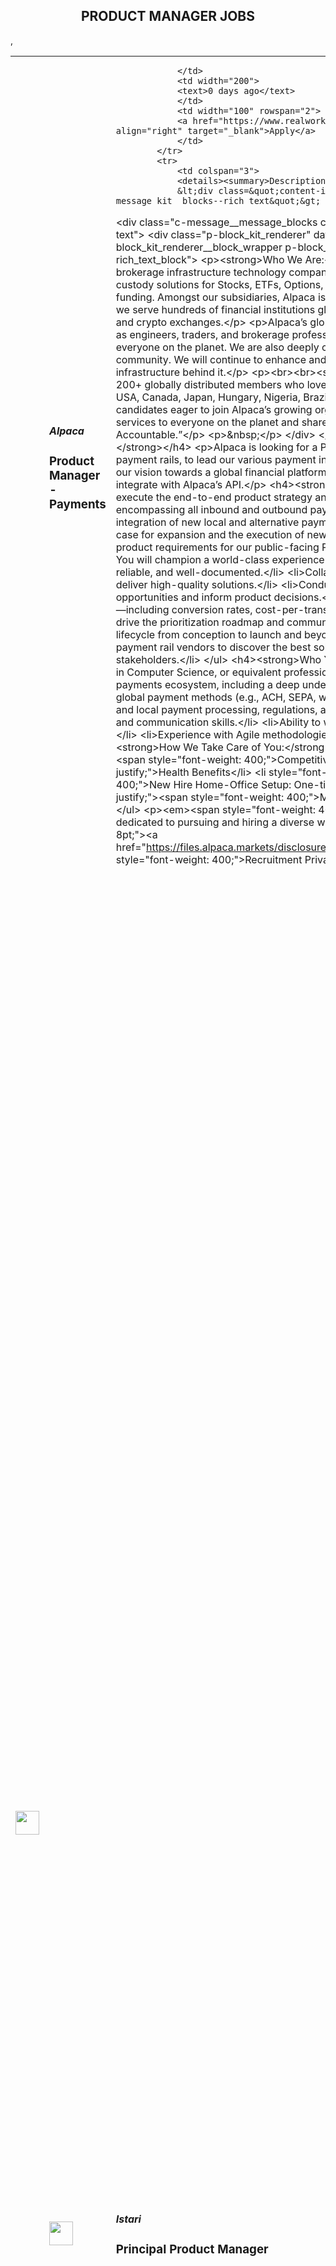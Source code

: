<div align="center"><h2>PRODUCT MANAGER JOBS</h2></div><table><tr>
                <td width="100" height="100" rowspan="2">
                    <img src="https://avatars.githubusercontent.com/u/30398729?s=200&v=4" width="38px" height="auto">
                </td>
                <td width="300">
                    <h5>Alpaca</h5>
                    <h3>Product Manager - Payments</h3>
                </td>
                <td width="300">
                    
                </td>
                <td width="200">
                <text>0 days ago</text>
                </td>
                <td width="100" rowspan="2">
                <a href="https://www.realworkfromanywhere.com/jobs/product-manager-payments-alpaca-3567" align="right" target="_blank">Apply</a>
                </td>
            </tr>
            <tr>
                <td colspan="3">
                <details><summary>Description</summary>
                &lt;div class=&quot;content-intro&quot;&gt;&lt;div class=&quot;c-message_kit__blocks c-message_kit__blocks--rich_text&quot;&gt;
&lt;div class=&quot;c-message__message_blocks c-message__message_blocks--rich_text&quot; data-qa=&quot;message-text&quot;&gt;
&lt;div class=&quot;p-block_kit_renderer&quot; data-qa=&quot;block-kit-renderer&quot;&gt;
&lt;div class=&quot;p-block_kit_renderer__block_wrapper p-block_kit_renderer__block_wrapper--first&quot;&gt;
&lt;div class=&quot;p-rich_text_block&quot;&gt;
&lt;p&gt;&lt;strong&gt;Who We Are:&lt;/strong&gt;&lt;/p&gt;
&lt;p&gt;Alpaca is a US California headquartered brokerage infrastructure technology company and self-clearing broker-dealer, delivering execution and custody solutions for Stocks, ETFs, Options, Cryptocurrencies, and more, and has raised over $170 million in funding. Amongst our subsidiaries, Alpaca is a licensed financial services company in multiple countries, and we serve hundreds of financial institutions globally such as broker-dealers, investment advisors, hedge funds, and crypto exchanges.&lt;/p&gt;
&lt;p&gt;Alpaca’s globally distributed team members bring in diverse experiences such as engineers, traders, and brokerage professionals to achieve our Mission of opening financial services to everyone on the planet. We are also deeply committed to open-source contributions and fostering a vibrant community. We will continue to enhance and improve our award-winning developer-friendly API and the infrastructure behind it.&lt;/p&gt;
&lt;p&gt;&lt;br&gt;&lt;br&gt;&lt;strong&gt;Our Team Members:&lt;/strong&gt;&lt;/p&gt;
&lt;p&gt;We’re a team of 200+ globally distributed members who love working from our favorite places worldwide. Our team spans the USA, Canada, Japan, Hungary, Nigeria, Brazil, the United Kingdom, and more!&lt;/p&gt;
&lt;p&gt;We’re looking for candidates eager to join Alpaca’s growing organization, who are excited about our Mission of “Open financial services to everyone on the planet and share our Values of “Stay Curious,” “Have Empathy,” and “Be Accountable.”&lt;/p&gt;
&lt;p&gt;&amp;nbsp;&lt;/p&gt;
&lt;/div&gt;
&lt;/div&gt;
&lt;/div&gt;
&lt;/div&gt;
&lt;/div&gt;&lt;/div&gt;&lt;h4&gt;&lt;strong&gt;Your Role:&amp;nbsp;&lt;/strong&gt;&lt;/h4&gt;
&lt;p&gt;Alpaca is looking for a Product Manager with deep experience around global and local payment rails, to lead our various payment initiatives. You will play a crucial role in developing and enhancing our vision towards a global financial platform, and provide seamless solutions to help grow our partners to integrate with Alpaca’s API.&lt;/p&gt;
&lt;h4&gt;&lt;strong&gt;Things You Get To Do:&lt;/strong&gt;&lt;/h4&gt;
&lt;ul&gt;
&lt;li&gt;Own and execute the end-to-end product strategy and roadmap for Alpaca’s global funding infrastructure, encompassing all inbound and outbound payment flows for our users&lt;/li&gt;
&lt;li&gt;Identify, evaluate, and lead the integration of new local and alternative payment methods in international markets. You will own the business case for expansion and the execution of new rail integrations from discovery to launch.&lt;/li&gt;
&lt;li&gt;Define the product requirements for our public-facing Payments and Funding APIs and the underlying internal systems. You will champion a world-class experience for our developer partners, ensuring our APIs are scalable, reliable, and well-documented.&lt;/li&gt;
&lt;li&gt;Collaborate with engineering, design, finance, and operations teams to deliver high-quality solutions.&lt;/li&gt;
&lt;li&gt;Conduct market research and competitive analysis to identify opportunities and inform product decisions.&lt;/li&gt;
&lt;li&gt;Instrument, analyze, and own KPIs for the payments funnel—including conversion rates, cost-per-transaction, settlement times, and error rates. You will use this data to drive the prioritization roadmap and communicate impact to stakeholders.&lt;/li&gt;
&lt;li&gt;Manage the product lifecycle from conception to launch and beyond.&lt;/li&gt;
&lt;li&gt;Build and manage relationships with banks and payment rail vendors to discover the best solutions.&lt;/li&gt;
&lt;li&gt;Communicate product vision and strategy to stakeholders.&lt;/li&gt;
&lt;/ul&gt;
&lt;h4&gt;&lt;strong&gt;Who You Are (Must-Haves):&lt;/strong&gt;&lt;/h4&gt;
&lt;ul&gt;
&lt;li&gt;Bachelor&#39;s degree in Computer Science, or equivalent professional experience.&lt;/li&gt;
&lt;li&gt;Demonstrated experience within the payments ecosystem, including a deep understanding of payment processing, cross-border transactions, and global payment methods (e.g., ACH, SEPA, wires, local bank transfers).&lt;/li&gt;
&lt;li&gt;Strong understanding of global and local payment processing, regulations, and technologies.&lt;/li&gt;
&lt;li&gt;Excellent analytical, problem-solving, and communication skills.&lt;/li&gt;
&lt;li&gt;Ability to work effectively in a fast-paced and collaborative environment.&lt;/li&gt;
&lt;li&gt;Experience with Agile methodologies is a plus.&lt;/li&gt;
&lt;/ul&gt;&lt;div class=&quot;content-conclusion&quot;&gt;&lt;h3&gt;&lt;strong&gt;How We Take Care of You:&lt;/strong&gt;&lt;/h3&gt;
&lt;ul&gt;
&lt;li style=&quot;font-weight: 400; text-align: justify;&quot;&gt;&lt;span style=&quot;font-weight: 400;&quot;&gt;Competitive Salary &amp;amp; Stock Options&lt;/span&gt;&lt;/li&gt;
&lt;li style=&quot;text-align: justify;&quot;&gt;Health Benefits&lt;/li&gt;
&lt;li style=&quot;font-weight: 400; text-align: justify;&quot;&gt;&lt;span style=&quot;font-weight: 400;&quot;&gt;New Hire Home-Office Setup: One-time USD $500&lt;/span&gt;&lt;/li&gt;
&lt;li style=&quot;font-weight: 400; text-align: justify;&quot;&gt;&lt;span style=&quot;font-weight: 400;&quot;&gt;Monthly Stipend: USD $150 per month via a Brex Card&lt;/span&gt;&lt;/li&gt;
&lt;/ul&gt;
&lt;p&gt;&lt;em&gt;&lt;span style=&quot;font-weight: 400;&quot;&gt;Alpaca is proud to be an equal opportunity workplace dedicated to pursuing and hiring a diverse workforce.&lt;br&gt;&lt;/span&gt;&lt;/em&gt;&lt;/p&gt;
&lt;p&gt;&lt;span style=&quot;font-size: 8pt;&quot;&gt;&lt;a href=&quot;https://files.alpaca.markets/disclosures/AlpacaRecruitmentPrivacyPolicy.pdf&quot;&gt;&lt;em&gt;&lt;span style=&quot;font-weight: 400;&quot;&gt;Recruitment Privacy Policy&lt;/span&gt;&lt;/em&gt;&lt;/a&gt;&lt;/span&gt;&lt;/p&gt;&lt;/div&gt;
                </details>
                </td>
            </tr>,<tr>
                <td width="100" height="100" rowspan="2">
                    <img src="https://assets-global.website-files.com/63b69f7a133ca74eec1ac0a1/64f73c95526a7efe5ce7e208_Istari-white.svg" width="38px" height="auto">
                </td>
                <td width="300">
                    <h5>Istari</h5>
                    <h3>Principal Product Manager</h3>
                </td>
                <td width="300">
                    
                </td>
                <td width="200">
                <text>0 days ago</text>
                </td>
                <td width="100" rowspan="2">
                <a href="https://www.realworkfromanywhere.com/jobs/principal-product-manager-istari-9055" align="right" target="_blank">Apply</a>
                </td>
            </tr>
            <tr>
                <td colspan="3">
                <details><summary>Description</summary>
                <div>[ABOUT ISTARI DIGITAL]</div><div><span style="font-size: 11pt">Istari is a digital engineering software company enabling our customers to turn the physical world into the digital to accomplish their specific mission or business objectives.</span></div><div><br></div><div><span style="font-size: 11pt">Istari was founded with the vision of making open, scalable digital engineering ecosystems a reality – where new technologies and systems are created digitally, free from the real-world constraints of costs and schedules. We are creating the world’s best engineering model sharing platform, allowing our customers to simply and securely integrate their models across different engineering disciplines, organizations, and security levels.</span></div><div><br></div><div><span style="font-size: 11pt">At Istari, we are passionate about our mission of creating the world's first open and scalable industrial metaverse. Whether our customers are designing prototypes, performing virtual testing, or training AI and autonomy for complex systems, we know that going digital will save them time, resources, and reduce their environmental impact.&nbsp;&nbsp;</span></div><div><br></div><div><span style="font-size: 11pt">While we are a distributed team with most team-members working remotely, we place an emphasis on staying connected and collaborative, prioritizing in-person opportunities to build trust as a team. At Istari, we still believe that trust is best built in-person. To do this, we have an engineering headquarters in Cambridge, MA for focused technical development and several times per year we gather for an off-site that allows us to develop our professional skills and our team relationships.</span></div><div><br></div><div>[VALUES]</div><div>At Istari, we live by our values, which include:</div><div><br></div><div><b>Purposeful Autonomy</b></div><div>We value letting people self-organize and self-motivate.&nbsp;</div><div>Our flat structure and lack of meeting clutter are meant to empower individuals and teams to be proactive.</div><div>Our autonomy is measured, goal-oriented, and results-driven –&nbsp;not meandering. </div><div>Clear objectives help us prioritize our time.</div><div><br></div><div><b>Smart Transparency</b></div><div>We believe in honest-but-kind communication, transparency, and open-door policies. </div><div>We love learning about challenges and tackling them early, not hearing good or bad news late. </div><div>We share work-in-progress across our team.&nbsp;</div><div>Fast feedback keeps autonomy purposeful.</div><div><br></div><div><b>Continual Curiosity</b></div><div>At Istari, we love learning to do things ourselves. </div><div>We ask, read, share, teach – even watch YouTube videos – to learn new skills to solve problems. </div><div>When we make breakthroughs, we write them down.&nbsp; &nbsp;</div><div>Writing focuses ideas, helps us learn, and helps us share.</div><div><br></div><div><b>Equal Opportunity </b></div><div>Istari is an Equal Opportunity/Affirmative Action Employer. All qualified applicants will receive consideration for employment without regard to race, color, religion, sex, pregnancy, sexual orientation, gender identity, national origin, age, protected veteran status, or disability status.</div><div><br></div><div><br></div><div><span style="font-size: 16px;">We are seeking a strategic, execution-oriented </span><b style="font-size: 16px;">Principal Product Manager</b><span style="font-size: 16px;"> to lead the development of complex, high-impact software products serving aerospace engineering and defense customers. This role is ideal for a seasoned product leader with deep experience shaping product vision, validating hypotheses through customer insight, and driving cross-functional teams toward delivery in high-stakes, secure environments.</span></div><div><br></div><div><span style="font-size: 16px;">As a key member of the product leadership team, you will play a pivotal role in defining and delivering user-centric solutions that meet mission-critical needs. Your background in software engineering or product development—particularly in the Department of Defense (DoD), aerospace, or other cleared work environments—will be instrumental to your success.</span></div><div><span style="font-size: 16px;">We are seeking a strategic, execution-oriented </span><b style="font-size: 16px;">Principal Product Manager</b><span style="font-size: 16px;"> to lead the development of complex, high-impact software products serving aerospace engineering and defense customers. This role is ideal for a seasoned product leader with deep experience shaping product vision, validating hypotheses through customer insight, and driving cross-functional teams toward delivery in high-stakes, secure environments.</span></div><div><br></div><div><span style="font-size: 16px;">As a key member of the product leadership team, you will play a pivotal role in defining and delivering user-centric solutions that meet mission-critical needs. Your background in software engineering or product development—particularly in the Department of Defense (DoD), aerospace, or other cleared work environments—will be instrumental to your success.</span></div><h3>Key Responsibilities</h3><li><b>Product Discovery &amp; Strategy: </b>Formulate and test product hypotheses through rigorous customer research, data analysis, and competitive intelligence. Translate market needs and customer challenges into clear product strategies and roadmaps. Advocate for customer-centric thinking across engineering, design, and go-to-market teams.</li><li><b>Customer Insight &amp; Validation: </b>Lead qualitative and quantitative user research initiatives, including interviews with technical end-users, engineers, and government stakeholders. Prioritize customer outcomes over feature requests, ensuring problem-solution fit before committing to development.</li><li><b>Collaboration &amp; Execution: </b>Work closely with UX, design, and engineering teams to deliver intuitive, elegant experiences in technically complex domains. Manage and communicate product priorities, ensuring alignment with overall business and mission objectives. Navigate technical trade-offs and constraints, particularly in secure or air-gapped computing environments.</li><li><b>Leadership &amp; Mentorship: </b>Guide cross-functional teams through ambiguity, fostering a culture of iterative learning and delivery. Mentor junior product managers and contribute to the evolution of product practices across the organization.</li><h3>Required Qualifications</h3><li><b>10+ years</b> of experience in product management, software engineering, or a combination thereof, with increasing levels of responsibility and impact.</li><li>Proven ability to define and deliver products in technical domains—ideally including simulation tools, CAD/CAM software, or digital engineering workflows, or alternatively developer tooling.</li><li>Demonstrated success in conducting effective customer interviews and distilling insights into actionable product direction.</li><li>Deep experience collaborating with UX and design teams to develop highly usable technical tools.</li><li>Outstanding communication, stakeholder management, and presentation skills.</li><li><b>Hands-on experience in early-stage startup environments</b>, with a demonstrated ability to thrive in ambiguity, wear multiple hats, and deliver with limited resources.</li><h3>Preferred Qualifications</h3><li>Prior experience building software for <b>aerospace engineering</b> or <b>Department of Defense (DoD)</b> customers.</li><li>Comfort working in <b>cleared</b> or <b>secure environments</b> and understanding of related compliance requirements (e.g., ITAR, FedRAMP, CMMC).</li><li>Exposure to modeling and simulation (M&amp;S), PLM systems, or other digital engineering platforms.</li><li>Background in a STEM discipline or direct experience as a software engineer.</li><div><b style="font-size: 16px;">Why Join Us</b></div><div><br></div><div><span style="font-size: 16px;">Istari is building next-generation tools for digital engineering — supporting some of the most ambitious and mission-critical work in aerospace, defense, and beyond. You’ll work on a thoughtful, fast-moving team that values autonomy, engineering craft, and product intuition. We take design seriously and invest deeply in quality.</span></div><div><br></div><div><span style="font-size: 16px;">We're remote-first but gather regularly in-person for collaboration and team-building. You’ll also have access to co-working space in </span><b style="font-size: 16px;">Boston</b><span style="font-size: 16px;"> and </span><b style="font-size: 16px;">Washington D.C.</b><span style="font-size: 16px;"> if you’re local to those areas.</span></div><div><br></div><div><b style="font-size: 16px;">Interested?</b><span style="font-size: 16px;">&nbsp;</span></div><div><span style="font-size: 16px;">We’d love to hear from you. Apply with your resume!</span></div><div><br></div><div><span style="font-size: 16px;">Istari Digital is proud to be an equal opportunity employer. &nbsp;We will consider qualified applicants without regard to race, color, creed, religion, sex, sexual orientation, national origin, citizenship, disability status, medical condition, pregnancy, protected veteran status or any other characteristic protected by federal, state, or local law.&nbsp;&nbsp;</span></div><div><br></div><div><span style="font-size: 24px">BENEFITS</span></div><div>We offer highly competitive benefits, including:</div><div><br></div><div><span style="font-size: 18px">Health and Family</span></div><div>- Medical/Dental/Vision</div><div>- Employee Premiums are 100% Company Paid</div><div>- Life Insurance</div><div>- Flexible Work Hours&nbsp;</div><div>- Unlimited Paid Time Off (PTO) with federal government holidays</div><div><br></div><div><span style="font-size: 18px">Financial</span></div><div>- Competitive Compensation&nbsp;</div><div>- 401k&nbsp;</div><div>- Company Stock Options</div><div>- Home Office Setup Budget</div><div><br></div><div><span style="font-size: 18px">Learning</span></div><div>- Reimbursement for approved trainings and subscriptions</div><div>- Conferences (travel, lodging, and fees)</div><div><br></div><div>Note - some benefits are not available to interns or contractors.</div><div><br></div><div>Thank you for your interest in Istari. Expect to hear back from us soon with next steps.</div><div>[ABOUT ISTARI DIGITAL]</div><div><span style="font-size: 11pt">Istari is a digital engineering software company enabling our customers to turn the physical world into the digital to accomplish their specific mission or business objectives.</span></div><div><br></div><div><span style="font-size: 11pt">Istari was founded with the vision of making open, scalable digital engineering ecosystems a reality – where new technologies and systems are created digitally, free from the real-world constraints of costs and schedules. We are creating the world’s best engineering model sharing platform, allowing our customers to simply and securely integrate their models across different engineering disciplines, organizations, and security levels.</span></div><div><br></div><div><span style="font-size: 11pt">At Istari, we are passionate about our mission of creating the world's first open and scalable industrial metaverse. Whether our customers are designing prototypes, performing virtual testing, or training AI and autonomy for complex systems, we know that going digital will save them time, resources, and reduce their environmental impact.&nbsp;&nbsp;</span></div><div><br></div><div><span style="font-size: 11pt">While we are a distributed team with most team-members working remotely, we place an emphasis on staying connected and collaborative, prioritizing in-person opportunities to build trust as a team. At Istari, we still believe that trust is best built in-person. To do this, we have an engineering headquarters in Cambridge, MA for focused technical development and several times per year we gather for an off-site that allows us to develop our professional skills and our team relationships.</span></div><div><br></div><div>[VALUES]</div><div>At Istari, we live by our values, which include:</div><div><br></div><div><b>Purposeful Autonomy</b></div><div>We value letting people self-organize and self-motivate.&nbsp;</div><div>Our flat structure and lack of meeting clutter are meant to empower individuals and teams to be proactive.</div><div>Our autonomy is measured, goal-oriented, and results-driven –&nbsp;not meandering. </div><div>Clear objectives help us prioritize our time.</div><div><br></div><div><b>Smart Transparency</b></div><div>We believe in honest-but-kind communication, transparency, and open-door policies. </div><div>We love learning about challenges and tackling them early, not hearing good or bad news late. </div><div>We share work-in-progress across our team.&nbsp;</div><div>Fast feedback keeps autonomy purposeful.</div><div><br></div><div><b>Continual Curiosity</b></div><div>At Istari, we love learning to do things ourselves. </div><div>We ask, read, share, teach – even watch YouTube videos – to learn new skills to solve problems. </div><div>When we make breakthroughs, we write them down.&nbsp; &nbsp;</div><div>Writing focuses ideas, helps us learn, and helps us share.</div><div><br></div><div><b>Equal Opportunity </b></div><div>Istari is an Equal Opportunity/Affirmative Action Employer. All qualified applicants will receive consideration for employment without regard to race, color, religion, sex, pregnancy, sexual orientation, gender identity, national origin, age, protected veteran status, or disability status.</div><div><br></div>
                </details>
                </td>
            </tr></table>